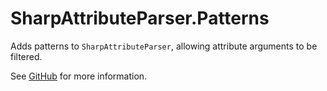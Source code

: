 # SharpAttributeParser.Patterns

Adds patterns to `SharpAttributeParser`, allowing attribute arguments to be filtered.

See [GitHub](https://github.com/SharpAttributeParser/SharpAttributeParser) for more information.